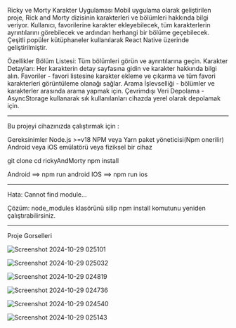 Ricky ve Morty Karakter Uygulaması
Mobil uygulama olarak geliştirilen proje, Rick and Morty dizisinin karakterleri ve bölümleri hakkında bilgi veriyor. 
Kullanıcı, favorilerine karakter ekleyebilecek, tüm karakterlerin ayrıntılarını görebilecek ve ardından herhangi bir bölüme geçebilecek. 
Çeşitli popüler kütüphaneler kullanılarak React Native üzerinde geliştirilmiştir.

Özellikler
Bölüm Listesi: Tüm bölümleri görün ve ayrıntılarına geçin.
Karakter Detayları: Her karakterin detay sayfasına gidin ve karakter hakkında bilgi alın.
Favoriler - favori listesine karakter ekleme ve çıkarma ve tüm favori karakterleri görüntüleme olanağı sağlar.
Arama İşlevselliği - bölümler ve karakterler arasında arama yapmak için.
Çevrimdışı Veri Depolama - AsyncStorage kullanarak sık kullanılanları cihazda yerel olarak depolamak için.

------------------------------------------------------------------------------------------------------------------------------------------------------

Bu projeyi cihazınızda çalıştırmak için :

Gereksinimler
Node.js >=v18
NPM veya Yarn paket yöneticisi(Npm onerilir)
Android veya iOS emülatörü veya fiziksel bir cihaz

git clone <repo-link>
cd rickyAndMorty
npm install

Android ==> npm run android
IOS ==> npm run ios


------------------------------------------------------------------------------------------------------------------------------------------------------

Hata: Cannot find module...

Çözüm: node_modules klasörünü silip npm install komutunu yeniden çalıştırabilirsiniz.

------------------------------------------------------------------------------------------------------------------------------------------------------
Proje Gorselleri

![Screenshot 2024-10-29 025101](https://github.com/user-attachments/assets/7dd2d88f-e86f-49b6-a223-28d44d4815e4)

![Screenshot 2024-10-29 025032](https://github.com/user-attachments/assets/73df601a-67aa-4304-aaf3-cb7a18fef84e)

![Screenshot 2024-10-29 024819](https://github.com/user-attachments/assets/85f26641-c4e0-4bdc-94b5-aecec53bacb1)

![Screenshot 2024-10-29 024736](https://github.com/user-attachments/assets/7d15dde7-b144-4f7a-81f6-e99fb2dadcbd)

![Screenshot 2024-10-29 024540](https://github.com/user-attachments/assets/c6bb395e-06c8-4874-92d9-550b039028e5)

![Screenshot 2024-10-29 025143](https://github.com/user-attachments/assets/26261026-99fc-484b-9624-a9b6a4eafa75)



